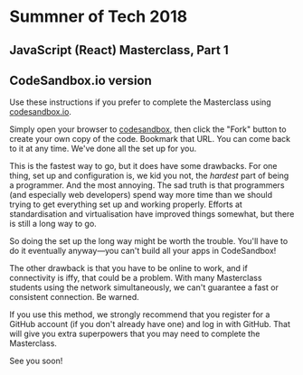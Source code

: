 # Summner of Tech 2018
## JavaScript (React) Masterclass, Part 1

## CodeSandbox.io version

Use these instructions if you prefer to complete the Masterclass using [codesandbox.io](https://codesandbox.io/).

Simply open your browser to [codesandbox](https://codesandbox.io/s/github/test-er-8-or/tic-tac-toe), then click the "Fork" button to create your own copy of the code. Bookmark that URL. You can come back to it at any time. We've done all the set up for you.

This is the fastest way to go, but it does have some drawbacks. For one thing, set up and configuration is, we kid you not, the _hardest_ part of being a programmer. And the most annoying. The sad truth is that programmers (and especially web developers) spend way more time than we should trying to get everything set up and working properly. Efforts at standardisation and virtualisation have improved things somewhat, but there is still a long way to go.

So doing the set up the long way might be worth the trouble. You'll have to do it eventually anyway&mdash;you can't build all your apps in CodeSandbox!

The other drawback is that you have to be online to work, and if connectivity is iffy, that could be a problem. With many Masterclass students using the network simultaneously, we can't guarantee a fast or consistent connection. Be warned.

If you use this method, we strongly recommend that you register for a GitHub account (if you don't already have one) and log in with GitHub. That will give you extra superpowers that you may need to complete the Masterclass.

See you soon!
